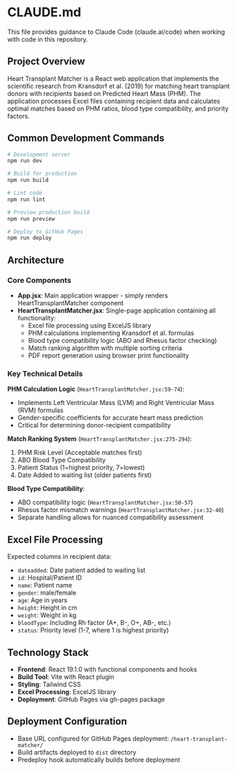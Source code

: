 # CLAUDE.md

This file provides guidance to Claude Code (claude.ai/code) when working with code in this repository.

## Project Overview

Heart Transplant Matcher is a React web application that implements the scientific research from Kransdorf et al. (2019) for matching heart transplant donors with recipients based on Predicted Heart Mass (PHM). The application processes Excel files containing recipient data and calculates optimal matches based on PHM ratios, blood type compatibility, and priority factors.

## Common Development Commands

```bash
# Development server
npm run dev

# Build for production
npm run build

# Lint code
npm run lint

# Preview production build
npm run preview

# Deploy to GitHub Pages
npm run deploy
```

## Architecture

### Core Components
- **App.jsx**: Main application wrapper - simply renders HeartTransplantMatcher component
- **HeartTransplantMatcher.jsx**: Single-page application containing all functionality:
  - Excel file processing using ExcelJS library
  - PHM calculations implementing Kransdorf et al. formulas
  - Blood type compatibility logic (ABO and Rhesus factor checking)
  - Match ranking algorithm with multiple sorting criteria
  - PDF report generation using browser print functionality

### Key Technical Details

**PHM Calculation Logic** (`HeartTransplantMatcher.jsx:59-74`):
- Implements Left Ventricular Mass (LVM) and Right Ventricular Mass (RVM) formulas
- Gender-specific coefficients for accurate heart mass prediction
- Critical for determining donor-recipient compatibility

**Match Ranking System** (`HeartTransplantMatcher.jsx:275-294`):
1. PHM Risk Level (Acceptable matches first)
2. ABO Blood Type Compatibility
3. Patient Status (1=highest priority, 7=lowest)
4. Date Added to waiting list (older patients first)

**Blood Type Compatibility**:
- ABO compatibility logic (`HeartTransplantMatcher.jsx:50-57`)
- Rhesus factor mismatch warnings (`HeartTransplantMatcher.jsx:32-40`)
- Separate handling allows for nuanced compatibility assessment

## Excel File Processing

Expected columns in recipient data:
- `dateadded`: Date patient added to waiting list
- `id`: Hospital/Patient ID
- `name`: Patient name
- `gender`: male/female
- `age`: Age in years
- `height`: Height in cm
- `weight`: Weight in kg
- `bloodType`: Including Rh factor (A+, B-, O+, AB-, etc.)
- `status`: Priority level (1-7, where 1 is highest priority)

## Technology Stack

- **Frontend**: React 19.1.0 with functional components and hooks
- **Build Tool**: Vite with React plugin
- **Styling**: Tailwind CSS
- **Excel Processing**: ExcelJS library
- **Deployment**: GitHub Pages via gh-pages package

## Deployment Configuration

- Base URL configured for GitHub Pages deployment: `/heart-transplant-matcher/`
- Build artifacts deployed to `dist` directory
- Predeploy hook automatically builds before deployment